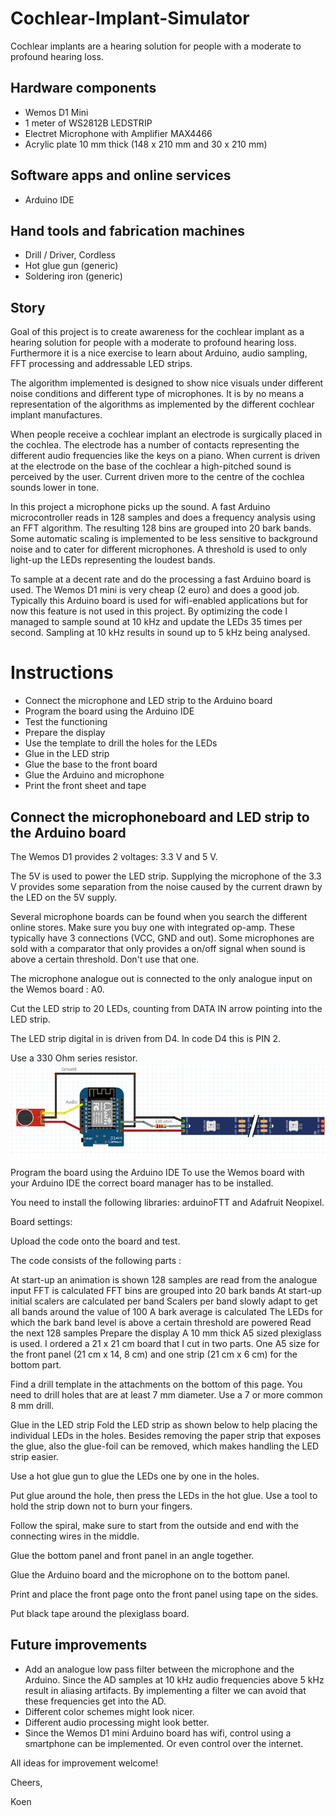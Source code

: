 # Cochlear-Implant-Simulator
Cochlear implants are a hearing solution for people with a moderate to profound hearing loss.

## Hardware components
* Wemos D1 Mini
* 1 meter of WS2812B LEDSTRIP
* Electret Microphone with Amplifier MAX4466
* Acrylic plate 10 mm thick (148 x 210 mm and 30 x 210 mm)

## Software apps and online services
* Arduino IDE	

## Hand tools and fabrication machines
* Drill / Driver, Cordless	
* Hot glue gun (generic)
* Soldering iron (generic)

## Story
Goal of this project is to create awareness for the cochlear implant as a hearing solution for people with a moderate to profound hearing loss. Furthermore it is a nice exercise to learn about Arduino, audio sampling, FFT processing and addressable LED strips.

The algorithm implemented is designed to show nice visuals under different noise conditions and different type of microphones. It is by no means a representation of the algorithms as implemented by the different cochlear implant manufactures.

When people receive a cochlear implant an electrode is surgically placed in the cochlea. The electrode has a number of contacts representing the different audio frequencies like the keys on a piano. When current is driven at the electrode on the base of the cochlear a high-pitched sound is perceived by the user. Current driven more to the centre of the cochlea sounds lower in tone.

In this project a microphone picks up the sound. A fast Arduino microcontroller reads in 128 samples and does a frequency analysis using an FFT algorithm. The resulting 128 bins are grouped into 20 bark bands. Some automatic scaling is implemented to be less sensitive to background noise and to cater for different microphones. A threshold is used to only light-up the LEDs representing the loudest bands.

To sample at a decent rate and do the processing a fast Arduino board is used. The Wemos D1 mini is very cheap (2 euro) and does a good job. Typically this Arduino board is used for wifi-enabled applications but for now this feature is not used in this project. By optimizing the code I managed to sample sound at 10 kHz and update the LEDs 35 times per second. Sampling at 10 kHz results in sound up to 5 kHz being analysed.

# Instructions
* Connect the microphone and LED strip to the Arduino board
* Program the board using the Arduino IDE
* Test the functioning
* Prepare the display
* Use the template to drill the holes for the LEDs
* Glue in the LED strip
* Glue the base to the front board
* Glue the Arduino and microphone
* Print the front sheet and tape

## Connect the microphoneboard and LED strip to the Arduino board

The Wemos D1 provides 2 voltages: 3.3 V and 5 V.

The 5V is used to power the LED strip. Supplying the microphone of the 3.3 V provides some separation from the noise caused by the current drawn by the LED on the 5V supply.

Several microphone boards can be found when you search the different online stores. Make sure you buy one with integrated op-amp. These typically have 3 connections (VCC, GND and out). Some microphones are sold with a comparator that only provides a on/off signal when sound is above a certain threshold. Don't use that one.

The microphone analogue out is connected to the only analogue input on the Wemos board : A0.

Cut the LED strip to 20 LEDs, counting from DATA IN arrow pointing into the LED strip.

The LED strip digital in is driven from D4. In code D4 this is PIN 2.

Use a 330 Ohm series resistor.
![Schematic](https://github.com/KoenVdH/Cochlear-Implant-Simulator/blob/master/images/schematic.jpeg)

Program the board using the Arduino IDE
To use the Wemos board with your Arduino IDE the correct board manager has to be installed.

You need to install the following libraries: arduinoFTT and Adafruit Neopixel.

Board settings:

Upload the code onto the board and test.

The code consists of the following parts :

At start-up an animation is shown
128 samples are read from the analogue input
FFT is calculated
FFT bins are grouped into 20 bark bands
At start-up initial scalers are calculated per band
Scalers per band slowly adapt to get all bands around the value of 100
A bark average is calculated
The LEDs for which the bark band level is above a certain threshold are powered
Read the next 128 samples
Prepare the display
A 10 mm thick A5 sized plexiglass is used. I ordered a 21 x 21 cm board that I cut in two parts. One A5 size for the front panel (21 cm x 14, 8 cm) and one strip (21 cm x 6 cm) for the bottom part.

Find a drill template in the attachments on the bottom of this page. You need to drill holes that are at least 7 mm diameter. Use a 7 or more common 8 mm drill.

Glue in the LED strip
Fold the LED strip as shown below to help placing the individual LEDs in the holes. Besides removing the paper strip that exposes the glue, also the glue-foil can be removed, which makes handling the LED strip easier.

Use a hot glue gun to glue the LEDs one by one in the holes.

Put glue around the hole, then press the LEDs in the hot glue. Use a tool to hold the strip down not to burn your fingers.

Follow the spiral, make sure to start from the outside and end with the connecting wires in the middle.

Glue the bottom panel and front panel in an angle together.

Glue the Arduino board and the microphone on to the bottom panel.

Print and place the front page onto the front panel using tape on the sides.

Put black tape around the plexiglass board.

## Future improvements
* Add an analogue low pass filter between the microphone and the Arduino. Since the AD samples at 10 kHz audio frequencies above 5 kHz result in aliasing artifacts. By implementing a filter we can avoid that these frequencies get into the AD.
* Different color schemes might look nicer.
* Different audio processing might look better.
* Since the Wemos D1 mini Arduino board has wifi, control using a smartphone can be implemented. Or even control over the internet.

All ideas for improvement welcome!

Cheers,

Koen
